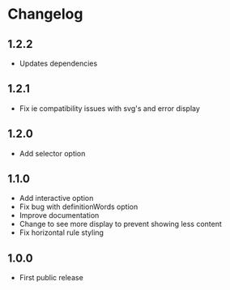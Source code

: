 # Changelog

## 1.2.2

- Updates dependencies

## 1.2.1

- Fix ie compatibility issues with svg's and error display

## 1.2.0

- Add selector option

## 1.1.0

- Add interactive option
- Fix bug with definitionWords option
- Improve documentation
- Change to see more display to prevent showing less content
- Fix horizontal rule styling

## 1.0.0

- First public release
